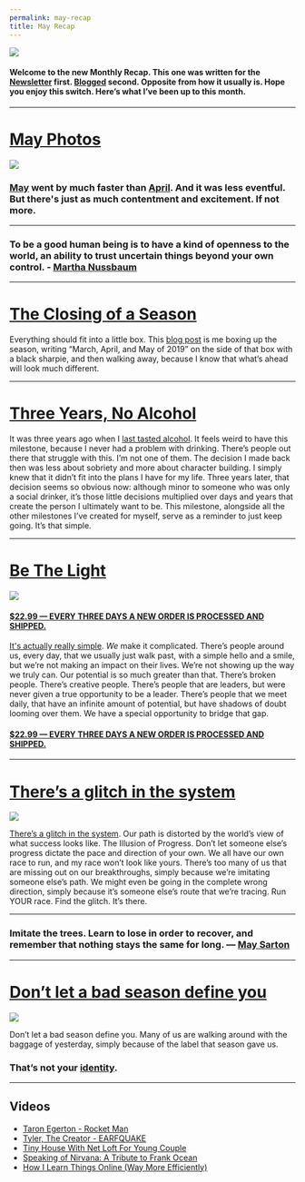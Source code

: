 ```yaml
---
permalink: may-recap
title: May Recap
---
```


![][image-1]

#### Welcome to the new Monthly Recap. This one was written for the [Newsletter][1] first. [Blogged][2] second. Opposite from how it usually is. Hope you enjoy this switch. Here’s what I’ve been up to this month.

---- 

# [May Photos][3]

![][image-2]

### [May][4] went by much faster than [April][5]. And it was less eventful. But there's just as much contentment and excitement. If not more.


---- 

### To be a good human being is to have a kind of openness to the world, an ability to trust uncertain things beyond your own control. - [Martha Nussbaum][6]

---- 

# [The Closing of a Season][7]

Everything should fit into a little box. This [blog post][8] is me boxing up the season, writing “March, April, and May of 2019” on the side of that box with a black sharpie, and then walking away, because I know that what’s ahead will look much different.

---- 

# [Three Years, No Alcohol][9]

It was three years ago when I [last tasted alcohol][10]. It feels weird to have this milestone, because I never had a problem with drinking. There’s people out there that struggle with this. I’m not one of them. The decision I made back then was less about sobriety and more about character building. I simply knew that it didn’t fit into the plans I have for my life. Three years later, that decision seems so obvious now: although minor to someone who was only a social drinker, it’s those little decisions multiplied over days and years that create the person I ultimately want to be. This milestone, alongside all the other milestones I’ve created for myself, serve as a reminder to just keep going. It’s that simple.

---- 

# [Be The Light][11]

![][image-3]

#### [$22.99 — EVERY THREE DAYS A NEW ORDER IS PROCESSED AND SHIPPED.][12]

[It's actually really simple][13]. *We* make it complicated. There’s people around us, every day, that we usually just walk past, with a simple hello and a smile, but we’re not making an impact on their lives. We’re not showing up the way we truly can. Our potential is so much greater than that. There’s broken people. There’s creative people. There’s people that are leaders, but were never given a true opportunity to be a leader. There’s people that we meet daily, that have an infinite amount of potential, but have shadows of doubt looming over them. We have a special opportunity to bridge that gap.

#### [$22.99 — EVERY THREE DAYS A NEW ORDER IS PROCESSED AND SHIPPED.][14]

---- 

# [There’s a glitch in the system][15]

![][image-4]

[There’s a glitch in the system][16]. Our path is distorted by the world’s view of what success looks like. The Illusion of Progress. Don’t let someone else’s progress dictate the pace and direction of your own. We all have our own race to run, and my race won’t look like yours. There’s too many of us that are missing out on our breakthroughs, simply because we’re imitating someone else’s path. We might even be going in the complete wrong direction, simply because it’s someone else’s route that we’re tracing. Run YOUR race. Find the glitch. It’s there.

---- 

### Imitate the trees. Learn to lose in order to recover, and remember that nothing stays the same for long. — [May Sarton][17]

---- 

# [Don’t let a bad season define you][18]

![][image-5]

Don’t let a bad season define you. Many of us are walking around with the baggage of yesterday, simply because of the label that season gave us.

### That’s not your [identity][19].

---- 

## Videos

- [Taron Egerton - Rocket Man][20]
- [Tyler, The Creator - EARFQUAKE][21]
- [Tiny House With Net Loft For Young Couple][22]
- [Speaking of Nirvana: A Tribute to Frank Ocean][23]
- [How I Learn Things Online (Way More Efficiently)][24]


[1]:	https://buttondown.email/nashp/archive/may-recap/
[2]:	https://nashp.com/may-recap
[3]:	https://nashp.com/may
[4]:	https://nashp.com/may
[5]:	https://nashp.com/april
[6]:	https://nashp.com/to-be-a-good-human-being-is-to-have-a-kind-of-openness-to-the-world-an-ability-to-trust-uncertain
[7]:	https://nashp.com/close
[8]:	https://nashp.com/close
[9]:	https://nashp.com/drink
[10]:	https://nashp.com/drink
[11]:	https://nashp.com/light
[12]:	https://nshp.xyz/2vFzpyJ
[13]:	https://nashp.com/light
[14]:	https://nshp.xyz/2vFzpyJ
[15]:	https://nashp.com/glitch
[16]:	https://nashp.com/glitch
[17]:	https://nashp.com/imitate-the-trees-learn-to-lose-in-order-to-recover-and-remember-that-nothing-stays-the-same-for-long
[18]:	https://nashp.com/dont-let-a-bad-season-define-you
[19]:	https://nashp.com/dont-let-a-bad-season-define-you
[20]:	https://nashp.com/taron-egerton-rocket-man-official-video
[21]:	https://nashp.com/tyler-the-creator-earfquake-music-video
[22]:	https://nashp.com/tiny-house-with-net-loft-for-young-couple
[23]:	https://nashp.com/speaking-of-nirvana-a-tribute-to-frank-ocean
[24]:	https://nashp.com/how-i-learn-things-online-way-more-efficiently

[image-1]:	https://nashp.com/_image_cache/ef67b950-1e4c-4cb4-9a35-7eab41aa63e2.jpg
[image-2]:	https://nashp.com/_image_cache/bb6e3a03-6a7b-4029-a77a-46f1422d5740.jpg
[image-3]:	https://nashp.com/_image_cache/dd2c210f-3b60-403d-85f4-7e92c418014e.png
[image-4]:	https://nashp.com/_image_cache/b0c66e8b-6542-4f67-aa0c-30867f08010c.jpg
[image-5]:	https://nashp.com/_image_cache/b3b0adba-db5f-4fdb-80c9-7823f4f73fa4.jpg